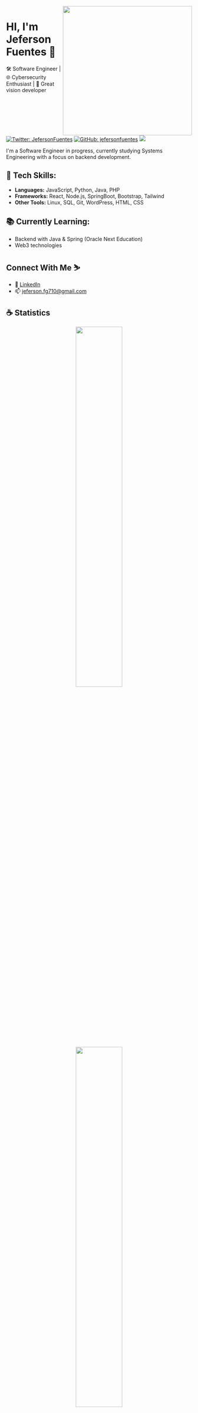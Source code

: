 <img align='right' src="https://i.pinimg.com/originals/33/bd/d7/33bdd73f8ed677ef20a71935341b5c22.gif" width="350" >
<h1>HI, I'm Jeferson Fuentes 👋 </h1> 
  
🛠️ Software Engineer | 🌐 Cybersecurity Enthusiast | 💎 Great vision developer

<p align="center">
    
</p>

[![Twitter: JefersonFuentes](https://img.shields.io/twitter/follow/jefersonfuentes?style=social&color=black)](https://twitter.com/fuentesgja)
[![GitHub: jefersonfuentes](https://img.shields.io/github/followers/jefersonfuentes?label=follow&style=social&color=black)](https://github.com/jefersonfuentes)
<img src="https://komarev.com/ghpvc/?username=jefersonfuentes&color=blueviolet"/>

I'm a Software Engineer in progress, currently studying Systems Engineering with a focus on backend development.

## 🚀 Tech Skills:
- **Languages:** JavaScript, Python, Java, PHP  
- **Frameworks:** React, Node.js, SpringBoot, Bootstrap, Tailwind
- **Other Tools:** Linux, SQL, Git, WordPress, HTML, CSS  

## 📚 Currently Learning:
- Backend with Java & Spring (Oracle Next Education)
- Web3 technologies

## Connect With Me ⛷️

- 💼 [LinkedIn](https://www.linkedin.com/in/jefersonfg/)  
- 📫 jeferson.fg710@gmail.com
<h2>☕ Statistics</h2>
<p align="center">
  <img height="50%" width="auto" src ="https://github-readme-stats.vercel.app/api?username=jefersonfuentes&show_icons=true&count_private=true&theme=material-palenight&hide_border=true&hide=issues,contribs&bg_color=00000000">
  <img height="50%" width="auto" src ="https://github-readme-stats.vercel.app/api/top-langs/?username=jefersonfuentes&layout=compact&hide_border=true&theme=material-palenight&bg_color=00000000&langs_count=6&hide=jupyter%20notebook,tex,css,php&exclude_repo=Pacman-AI">
</p>
